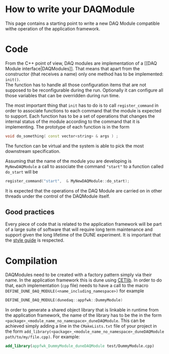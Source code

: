 # How to write your DAQModule
This page contains a starting point to write a new DAQ Module compatible withe operation of the application framework. 

# Code
From the C++ point of view, DAQ modules are implementation of a [[DAQ Module interface|DAQModules]]. 
That means that apart from the constructor (that receives a name) only one method has to be implemented: `init()`.  
The function has to handle all those configuration items that are not supposed to be reconfigurable during the run. 
Optionally it can configure all those variables that can be overridden during run time.

The most important thing that `init` has to do is to call `register_command` in order to associate functions to each command that the module is expected to support. 
Each function has to be a set of operations that changes the internal status of the module according to the command that it is implementing. 
The prototype of each function is in the form 
```C++
void do_something( const vector<string> & args ) ;
```
The function can be virtual and the system is able to pick the most downstream specification. 

Assuming that the name of the module you are developing is `MyNewDAQModule` a call to associate the command `"start"` to a function called `do_start` will be 
```C++
register_command("start",  & MyNewDAQModule::do_start);
```


It is expected that the operations of the DAQ Module are carried on in other threads under the control of the DAQModule itself. 

## Good practices
Every piece of code that is related to the application framework will be part of a large suite of software that will require long term maintenance and support given the long lifetime of the DUNE experiment.
It is important that the [style guide](https://github.com/DUNE-DAQ/styleguide/blob/develop/dune-daq-cppguide.md) is respected.

<!--
 ## Thread Helper
Writing thread safe code can be disorienting. 
The application framework provides a utility called [ThreadHelper](https://github.com/DUNE-DAQ/appfwk/blob/develop/include/appfwk/ThreadHelper.hpp) that can be used in order to facilitate the Module development.
-->

# Compilation
DAQModules need to be created with a factory pattern simply via their name.
In the application framework this is dune using [CETlib](https://github.com/DUNE-DAQ/appfwk/wiki/Third-Party-Software). 
In order to do that, each implementation (`cpp` file) needs to have a call to the macro `DEFINE_DUNE_DAQ_MODULE(<name_including_namespace>)` for example
```C++
DEFINE_DUNE_DAQ_MODULE(dunedaq::appfwk::DummyModule)
```
In order to generate a shared object library that is linkable in runtime from the application framework, the name of the library has to be the in the form `<package>_<module_name_no_namespace>_duneDAQModule`.
This can be achieved simply adding a line in the `CMakeLists.txt` file of your project in the form `add_library(<package>_<module_name_no_namespace>_duneDAQModule  path/to/my/file.cpp)`. 
For example:
```CMake
add_library(appfwk_DummyModule_duneDAQModule test/DummyModule.cpp)
```